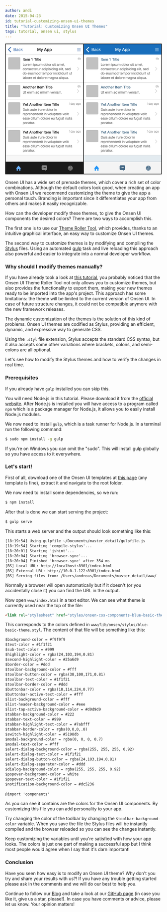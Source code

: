 ```yaml
---
author: andi
date: 2015-04-23
id: tutorial-customizing-onsen-ui-themes
title: "Tutorial: Customizing Onsen UI Themes"
tags: tutorial, onsen ui, stylus
---
```


![Onsen UI Theme Customization](/blog/content/images/2015/Apr/AppBranding.png)

Onsen UI has a wide set of premade themes, which cover a rich set of color combinations. Although the default colors look good, when creating an app with Onsen UI we recommend customizing the theme to give the app a personal touch. Branding is important since it differentiates your app from others and makes it easily recognizable.

How can the developer modify these themes, to give the Onsen UI components the desired colors? There are two ways to accomplish this.

The first one is to use our [Theme Roller Tool](http://comptnents.onsen.io/), which provides, thanks to an intuitive graphical interface, an easy way to customize Onsen UI themes.

The second way to customize themes is by modifying and compiling the [Stylus](https://learnboost.github.io/stylus/) files. Using an automated [gulp](http://gulpjs.com/) task and live reloading this approach also powerful and easier to integrate into a normal developer workflow.

<!-- more -->

### Why should I modify themes manually?

If you have already took a look at [this tutorial](http://onsen.io/blog/introducing-onsen-css-components/), you probably noticed that the Onsen UI Theme Roller Tool not only allows you to customize themes, but also provides the functionality to export them, making your new themes ready to be imported into the app's project. This approach has some limitations: the theme will be limited to the current version of Onsen UI. In case of future structure changes, it could not be compatible anymore with the new framework releases.

The dynamic customization of the themes is the solution of this kind of problems. Onsen UI themes are codified as Stylus, providing an efficient, dynamic, and expressive way to generate CSS.

Using the `.styl` file extension, Stylus accepts the standard CSS syntax, but it also accepts some other variations where brackets, colons, and semi-colons are all optional.

Let's see how to modify the Stylus themes and how to verify the changes in real time.

### Prerequisites

If you already have `gulp` installed you can skip this.

You will need Node.js in this tutorial. Please download it from the [official website](https://nodejs.org/). After Node.js is installed you will have access to a program called `npm` which is a package manager for Node.js, it allows you to easily install Node.js modules.

We now need to install `gulp`, which is a task runner for Node.js. In a terminal run the following command:

```bash
$ sudo npm install -g gulp
```

If you're on Windows you can omit the "sudo". This will install gulp globally so you have access to it everywhere.

### Let's start!

First of all, download one of the Onsen UI templates at [this page](http://onsen.io/download.html#download-templates) (any template is fine), extract it and navigate to the root folder.

We now need to install some dependencies, so we run:

```bash
$ npm install
```

After that is done we can start serving the project:

```bash
$ gulp serve
```

This starts a web server and the output should look something like this:

```
[18:19:54] Using gulpfile ~/Documents/master_detail/gulpfile.js
[18:19:54] Starting 'compile-stylus'...
[18:20:01] Starting 'jshint'...
[18:20:04] Starting 'browser-sync'...
[18:20:04] Finished 'browser-sync' after 354 ms
[BS] Local URL: http://localhost:8901/index.html
[BS] External URL: http://10.0.1.122:8901/index.html
[BS] Serving files from: /Users/andreas/Documents/master_detail/www/
```

Normally a browser will open automatically but if it doesn't (or you accidentally close it) you can find the URL in the output.

Now open `www/index.html` in a text editor. We can see what theme is currently used near the top of the file:

```html
<link rel="stylesheet" href="styles/onsen-css-components-blue-basic-theme.css">
```

This corresponds to the colors defined in `www/lib/onsen/stylus/blue-basic-theme.styl`. The content of that file will be something like this:

```
$background-color = #f9f9f9
$text-color = #1f1f21
$sub-text-color = #999
$highlight-color = rgba(24,103,194,0.81)
$second-highlight-color = #25a6d9
$border-color = #ddd
$toolbar-background-color = #fff
$toolbar-button-color = rgba(38,100,171,0.81)
$toolbar-text-color = #1f1f21
$toolbar-border-color = #ddd
$buttonbar-color = rgba(18,114,224,0.77)
$buttonbar-active-text-color = #fff
$list-background-color = #fff
$list-header-background-color = #eee
$list-tap-active-background-color = #d9d9d9
$tabbar-background-color = #222
$tabbar-text-color = #999
$tabbar-highlight-text-color = #7abfff
$tabbar-border-color = rgba(0,0,0,.0)
$switch-highlight-color = #5198db
$modal-background-color = rgba(0, 0, 0, 0.7)
$modal-text-color = #fff
$alert-dialog-background-color = rgba(255, 255, 255, 0.92)
$alert-dialog-text-color = #1f1f21
$alert-dialog-button-color = rgba(24,103,194,0.81)
$alert-dialog-separator-color = #ddd
$dialog-background-color = rgba(255, 255, 255, 0.92)
$popover-background-color = white
$popover-text-color = #1f1f21
$notification-background-color = #dc5236

@import 'components'
```

As you can see it contains are the colors for the Onsen UI components. By customizing this file you can add personality to your app.

Try changing the color of the toolbar by changing the `$toolbar-background-color` variable. When you save the file the Stylus files will be instantly compiled and the browser reloaded so you can see the changes instantly.

Keep customizing the variables until you're satisfied with how your app looks. The colors is just one part of making a successful app but I think most people would agree when I say that it's darn important!

### Conclusion

Have you seen how easy is to modify an Onsen UI theme? Why don't you try and share your results with us?! If you have any trouble getting started please ask in the comments and we will do our best to help you.

Continue to follow our [Blog](http://onsen.io/blog/) and take a look at our [GitHub page](https://github.com/OnsenUI/OnsenUI) (in case you like it, give us a star, please!).
In case you have comments or advice, please let us know. Your opinion matters!
